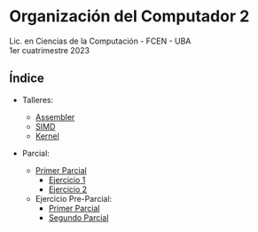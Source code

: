 # Organización del Computador 2

Lic. en Ciencias de la Computación - FCEN - UBA\
1er cuatrimestre 2023

## Índice
- Talleres:
    - [Assembler](Talleres/Taller-3/src/)
    - [SIMD](Talleres/Taller-4/src/)
    - [Kernel](Talleres/kernel/src)

- Parcial:
    - [Primer Parcial](Parciales/Primer%20Parcial/)
        - [Ejercicio 1](Parciales/Primer%20Parcial/ej1/ej1.asm)
        - [Ejercicio 2](Parciales/Primer%20Parcial/ej2/ej2.asm)
    - Ejercicio Pre-Parcial:
        - [Primer Parcial](parciales/Practica%20Primer%20Parcial/)
        - [Segundo Parcial](parciales/Practica%20Segundo%20Parcial/)

